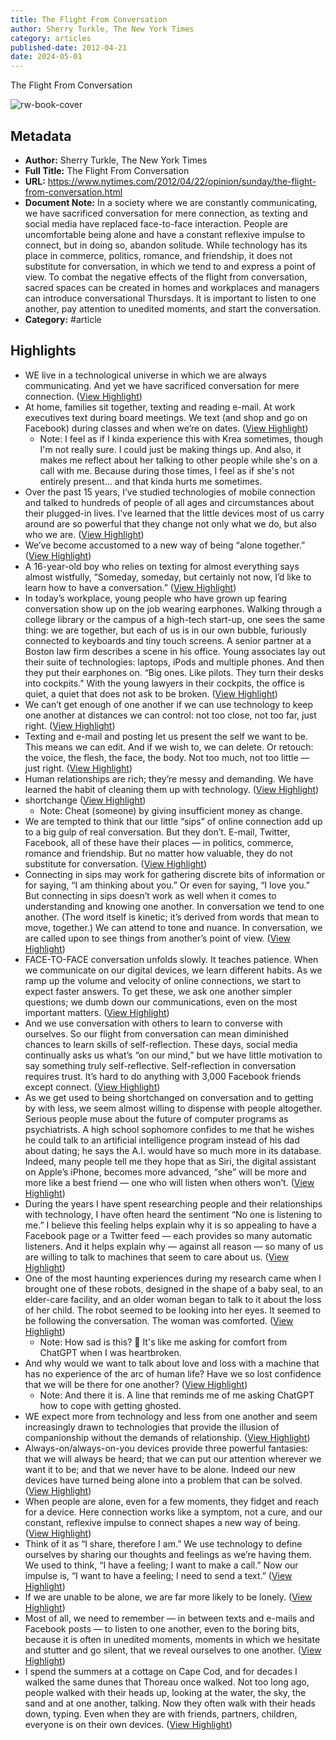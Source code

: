 ```yaml
---
title: The Flight From Conversation
author: Sherry Turkle, The New York Times
category: articles
published-date: 2012-04-21
date: 2024-05-01
---
```

The Flight From Conversation

![rw-book-cover](https://static01.nyt.com/images/2012/04/22/opinion/22turkle-web/22turkle-web-articleLarge.jpg?year=2012&h=400&w=600&s=9665028550c8ed126bc13497e96c685cf46a81def290d0883fa74bb9fb068098&k=ZQJBKqZ0VN)

## Metadata
- **Author:** Sherry Turkle, The New York Times
- **Full Title:** The Flight From Conversation
- **URL:** https://www.nytimes.com/2012/04/22/opinion/sunday/the-flight-from-conversation.html
- **Document Note:** In a society where we are constantly communicating, we have sacrificed conversation for mere connection, as texting and social media have replaced face-to-face interaction. People are uncomfortable being alone and have a constant reflexive impulse to connect, but in doing so, abandon solitude. While technology has its place in commerce, politics, romance, and friendship, it does not substitute for conversation, in which we tend to and express a point of view. To combat the negative effects of the flight from conversation, sacred spaces can be created in homes and workplaces and managers can introduce conversational Thursdays. It is important to listen to one another, pay attention to unedited moments, and start the conversation.
- **Category:** #article

## Highlights
- WE live in a technological universe in which we are always communicating. And yet we have sacrificed conversation for mere connection. ([View Highlight](https://read.readwise.io/read/01h11jsjr22krq006jb8j55c1y))
- At home, families sit together, texting and reading e-mail. At work executives text during board meetings. We text (and shop and go on Facebook) during classes and when we’re on dates. ([View Highlight](https://read.readwise.io/read/01h11jw4j8b0tbeck9y81mvncq))
    - Note: I feel as if I kinda experience this with Krea sometimes, though I'm not really sure. I could just be making things up. And also, it makes me reflect about her talking to other people while she's on a call with me. Because during those times, I feel as if she's not entirely present... and that kinda hurts me sometimes.
- Over the past 15 years, I’ve studied technologies of mobile connection and talked to hundreds of people of all ages and circumstances about their plugged-in lives. I’ve learned that the little devices most of us carry around are so powerful that they change not only what we do, but also who we are. ([View Highlight](https://read.readwise.io/read/01h11jytgm74gr5sj4bbv104xh))
- We’ve become accustomed to a new way of being “alone together.” ([View Highlight](https://read.readwise.io/read/01h11jzndyyv1rd3zwb7bmavrk))
- A 16-year-old boy who relies on texting for almost everything says almost wistfully, “Someday, someday, but certainly not now, I’d like to learn how to have a conversation.” ([View Highlight](https://read.readwise.io/read/01h11k1vzndxnfe0wkpby36n41))
- In today’s workplace, young people who have grown up fearing conversation show up on the job wearing earphones. Walking through a college library or the campus of a high-tech start-up, one sees the same thing: we are together, but each of us is in our own bubble, furiously connected to keyboards and tiny touch screens. A senior partner at a Boston law firm describes a scene in his office. Young associates lay out their suite of technologies: laptops, iPods and multiple phones. And then they put their earphones on. “Big ones. Like pilots. They turn their desks into cockpits.” With the young lawyers in their cockpits, the office is quiet, a quiet that does not ask to be broken. ([View Highlight](https://read.readwise.io/read/01h11k5e63g5vcxzqfm9ckxkyt))
- We can’t get enough of one another if we can use technology to keep one another at distances we can control: not too close, not too far, just right. ([View Highlight](https://read.readwise.io/read/01h11k7e8gwfpm9vjypx9gk07a))
- Texting and e-mail and posting let us present the self we want to be. This means we can edit. And if we wish to, we can delete. Or retouch: the voice, the flesh, the face, the body. Not too much, not too little — just right. ([View Highlight](https://read.readwise.io/read/01h11k7hb35qyff14kf1b48gjq))
- Human relationships are rich; they’re messy and demanding. We have learned the habit of cleaning them up with technology. ([View Highlight](https://read.readwise.io/read/01h11k92x8px6bwxcsd2vde1gy))
- shortchange ([View Highlight](https://read.readwise.io/read/01h11k8kv7wbckjy7459vktpf7))
    - Note: Cheat (someone) by giving insufficient money as change.
- We are tempted to think that our little “sips” of online connection add up to a big gulp of real conversation. But they don’t. E-mail, Twitter, Facebook, all of these have their places — in politics, commerce, romance and friendship. But no matter how valuable, they do not substitute for conversation. ([View Highlight](https://read.readwise.io/read/01h11kae27g2rhwwy0pdrf4w6r))
- Connecting in sips may work for gathering discrete bits of information or for saying, “I am thinking about you.” Or even for saying, “I love you.” But connecting in sips doesn’t work as well when it comes to understanding and knowing one another. In conversation we tend to one another. (The word itself is kinetic; it’s derived from words that mean to move, together.) We can attend to tone and nuance. In conversation, we are called upon to see things from another’s point of view. ([View Highlight](https://read.readwise.io/read/01h11kcf28zj3g2y1jf8sw6rjn))
- FACE-TO-FACE conversation unfolds slowly. It teaches patience. When we communicate on our digital devices, we learn different habits. As we ramp up the volume and velocity of online connections, we start to expect faster answers. To get these, we ask one another simpler questions; we dumb down our communications, even on the most important matters. ([View Highlight](https://read.readwise.io/read/01h11kf0rrvr4gh855whpf14d9))
- And we use conversation with others to learn to converse with ourselves. So our flight from conversation can mean diminished chances to learn skills of self-reflection. These days, social media continually asks us what’s “on our mind,” but we have little motivation to say something truly self-reflective. Self-reflection in conversation requires trust. It’s hard to do anything with 3,000 Facebook friends except connect. ([View Highlight](https://read.readwise.io/read/01h11kg373yyf1tf2b95cdk8na))
- As we get used to being shortchanged on conversation and to getting by with less, we seem almost willing to dispense with people altogether. Serious people muse about the future of computer programs as psychiatrists. A high school sophomore confides to me that he wishes he could talk to an artificial intelligence program instead of his dad about dating; he says the A.I. would have so much more in its database. Indeed, many people tell me they hope that as Siri, the digital assistant on Apple’s iPhone, becomes more advanced, “she” will be more and more like a best friend — one who will listen when others won’t. ([View Highlight](https://read.readwise.io/read/01h11knqrdcxgja0gqsyta1e7z))
- During the years I have spent researching people and their relationships with technology, I have often heard the sentiment “No one is listening to me.” I believe this feeling helps explain why it is so appealing to have a Facebook page or a Twitter feed — each provides so many automatic listeners. And it helps explain why — against all reason — so many of us are willing to talk to machines that seem to care about us. ([View Highlight](https://read.readwise.io/read/01h11kq3dzr65m72yqgybxxdb8))
- One of the most haunting experiences during my research came when I brought one of these robots, designed in the shape of a baby seal, to an elder-care facility, and an older woman began to talk to it about the loss of her child. The robot seemed to be looking into her eyes. It seemed to be following the conversation. The woman was comforted. ([View Highlight](https://read.readwise.io/read/01h11kqztnb9naem31gk37f4at))
    - Note: How sad is this? 🥺 It's like me asking for comfort from ChatGPT when I was heartbroken.
- And why would we want to talk about love and loss with a machine that has no experience of the arc of human life? Have we so lost confidence that we will be there for one another? ([View Highlight](https://read.readwise.io/read/01h11kt6zr9yfkxxjn750eb78r))
    - Note: And there it is. A line that reminds me of me asking ChatGPT how to cope with getting ghosted.
- WE expect more from technology and less from one another and seem increasingly drawn to technologies that provide the illusion of companionship without the demands of relationship. ([View Highlight](https://read.readwise.io/read/01h11kwe4s08xg49jcj8j3nq1v))
- Always-on/always-on-you devices provide three powerful fantasies: that we will always be heard; that we can put our attention wherever we want it to be; and that we never have to be alone. Indeed our new devices have turned being alone into a problem that can be solved. ([View Highlight](https://read.readwise.io/read/01h11kwg5ja3t59yeqatmj7pv0))
- When people are alone, even for a few moments, they fidget and reach for a device. Here connection works like a symptom, not a cure, and our constant, reflexive impulse to connect shapes a new way of being. ([View Highlight](https://read.readwise.io/read/01h11kxwc21vy8my7pqfftxhf7))
- Think of it as “I share, therefore I am.” We use technology to define ourselves by sharing our thoughts and feelings as we’re having them. We used to think, “I have a feeling; I want to make a call.” Now our impulse is, “I want to have a feeling; I need to send a text.” ([View Highlight](https://read.readwise.io/read/01h11kyd08cj5swaj2dj0d3j1h))
- If we are unable to be alone, we are far more likely to be lonely. ([View Highlight](https://read.readwise.io/read/01h11m007nsbnnpyn7y372w7ws))
- Most of all, we need to remember — in between texts and e-mails and Facebook posts — to listen to one another, even to the boring bits, because it is often in unedited moments, moments in which we hesitate and stutter and go silent, that we reveal ourselves to one another. ([View Highlight](https://read.readwise.io/read/01h11m26xg551j6t199fxc53ka))
- I spend the summers at a cottage on Cape Cod, and for decades I walked the same dunes that Thoreau once walked. Not too long ago, people walked with their heads up, looking at the water, the sky, the sand and at one another, talking. Now they often walk with their heads down, typing. Even when they are with friends, partners, children, everyone is on their own devices. ([View Highlight](https://read.readwise.io/read/01h11m3tg2qkbtxzn50djwp0dm))
